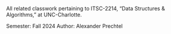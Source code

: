 All related classwork pertaining to ITSC-2214, “Data Structures & Algorithms,” at UNC-Charlotte.

Semester: Fall 2024
Author: Alexander Prechtel
